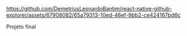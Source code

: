 

https://github.com/DemetriusLeonardoBantim/react-native-github-explorer/assets/67908082/65a79313-10ed-46ef-9bb2-ce424167bd6c

Projeto final
